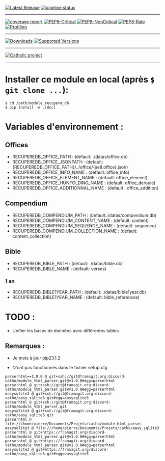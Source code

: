[![Latest Release](https://framagit.org/discord-catho/module_recupere_db/-/badges/release.svg)](https://framagit.org/discord-catho/module_recupere_db/-/releases)
[![pipeline status](https://framagit.org/discord-catho/module_recupere_db/badges/main/pipeline.svg)](https://framagit.org/discord-catho/module_recupere_db/-/commits/main)

---

[![coverage report](https://framagit.org/discord-catho/module_recupere_db/badges/main/coverage.svg)](https://discord-catho.frama.io/module_recupere_db/coveragepy_report/)
[![PEP8-Critical](https://img.shields.io/endpoint?url=https://discord-catho.frama.io/module_recupere_db/badges/pep8-critical.json)](https://discord-catho.frama.io/module_recupere_db/flake8_report/)
[![PEP8-NonCritical](https://img.shields.io/endpoint?url=https://discord-catho.frama.io/module_recupere_db/badges/pep8-noncritical.json)](https://discord-catho.frama.io/module_recupere_db/flake8_report/)
[![PEP8-Rate](https://img.shields.io/endpoint?url=https://discord-catho.frama.io/module_recupere_db/badges/pep8-rate.json)](https://discord-catho.frama.io/module_recupere_db/flake8_report/)
[![Profiling](https://img.shields.io/static/v1?label=Profiling&message=yep&color=informational)](https://discord-catho.frama.io/module_recupere_db/profiler_report)

---

[![Downloads](https://pepy.tech/badge/dktorecuperedb/month)](https://pepy.tech/project/dktorecuperedb)
[![Supported Versions](https://img.shields.io/pypi/pyversions/dktorecuperedb.svg)](https://pypi.org/project/dktorecuperedb)

---

[![Catholic project](https://img.shields.io/static/v1?label=catholic&message=unofficial&color=orange&style=plastic&logo=feathub)]()

---


# Installer ce module en local (après `$ git clone ...`):
```
$ cd /path/module_recupere_db
$ pip install -e .[doc]
```

# Variables d'environnement :
## Offices

* RECUPEREDB_OFFICE_PATH : (default: ./datas/office.db)
* RECUPEREDB_OFFICE_JSONPATH : (default:  {RECUPEREDB_OFFICE_PATH}/../office/{self.office}.json)
* RECUPEREDB_OFFICE_INFO_NAME :  (default: office_info)
* RECUPEREDB_OFFICE_ELEMENT_NAME : (default: office_element)
* RECUPEREDB_OFFICE_HUNFOLDING_NAME : (default: office_deroule)
* RECUPEREDB_OFFICE_ADDITIONNAL_NAME : (default : office_addition)

## Compendium
* RECUPEREDB_COMPENDIUM_PATH : (default:./datas/compendium.db)
* RECUPEREDB_COMPENDIUM_CONTENT_NAME : (default: content)
* RECUPEREDB_COMPENDIUM_SEQUENCE_NAME : (default: sequence)
* RECUPEREDB_COMPENDIUM_COLLECTION_NAME : (default: content_collection)

## Bible

* RECUPEREDB_BIBLE_PATH : (default: ./datas/bible.db)
* RECUPEREDB_BIBLE_NAME : (default: verses)

### 1 an
* RECUPEREDB_BIBLE1YEAR_PATH : (default: ./datas/bible1year.db)
* RECUPEREDB_BIBLE1YEAR_NAME : (default: bible_references)

# TODO :
* Unifier les bases de données avec différentes tables

## Remarques :
* Je mets à jour pip23.1.2

* N'ont pas fonctionnés dans le fichier setup.cfg
```
parserhtml==1.0.0 @ git+ssh://git@framagit.org:discord-catho/module_html_parser.git@v1.0.0#egg=parserhtml
parserhtml @ git+ssh://git@framagit.org:discord-catho/module_html_parser.git@v1.0.0#egg=parserhtml
easysqlite3 @ git+ssh://git@framagit.org:discord-catho/easy_sqlite3.git#egg=easysqlite3
parserhtml @ git+ssh://git@framagit.org:discord-catho/module_html_parser.git
easysqlite3 @ git+ssh://git@framagit.org:discord-catho/easy_sqlite3.git
parserhtml @ file:///home/pierre/Documents/Projets/catho/module_html_parser
easysqlite3 @ file:///home/pierre/Documents/Projets/catho/easy_sqlite3
parserhtml @ git+https://framagit.org/discord-catho/module_html_parser.git@v1.0.0#egg=parserhtml
parserhtml @ git+https://framagit.org/discord-catho/module_html_parser.git@v1.0.0#egg=parserhtml
easysqlite3 @ git+https://framagit.org/discord-catho/easy_sqlite3.git#egg=easysqlite3
```